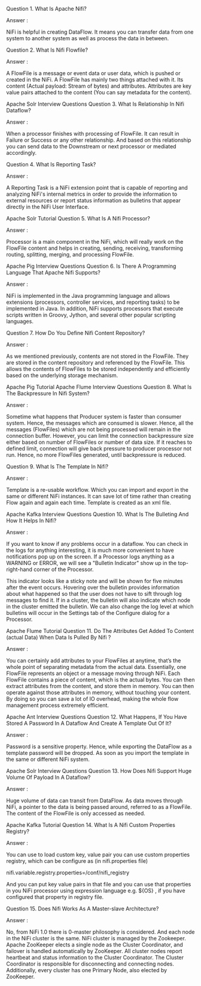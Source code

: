 Question 1. What Is Apache Nifi?

Answer :

NiFi is helpful in creating DataFlow. It means you can transfer data from one system to another system as well as process the data in between.

Question 2. What Is Nifi Flowfile?

Answer :

A FlowFile is a message or event data or user data, which is pushed or created in the NiFi. A FlowFile has mainly two things attached with it. Its content (Actual payload: Stream of bytes) and attributes. Attributes are key value pairs attached to the content (You can say metadata for the content).

Apache Solr Interview Questions
Question 3. What Is Relationship In Nifi Dataflow?

Answer :

When a processor finishes with processing of FlowFile. It can result in Failure or Success or any other relationship. And based on this relationship you can send data to the Downstream or next processor or mediated accordingly.

Question 4. What Is Reporting Task?

Answer :

A Reporting Task is a NiFi extension point that is capable of reporting and analyzing NiFi's internal metrics in order to provide the information to external resources or report status information as bulletins that appear directly in the NiFi User Interface.

Apache Solr Tutorial
Question 5. What Is A Nifi Processor?

Answer :

Processor is a main component in the NiFi, which will really work on the FlowFile content and helps in creating, sending, receiving, transforming routing, splitting, merging, and processing FlowFile.

Apache Pig Interview Questions
Question 6. Is There A Programming Language That Apache Nifi Supports?

Answer :

NiFi is implemented in the Java programming language and allows extensions (processors, controller services, and reporting tasks) to be implemented in Java. In addition, NiFi supports processors that execute scripts written in Groovy, Jython, and several other popular scripting languages.

Question 7. How Do You Define Nifi Content Repository?

Answer :

As we mentioned previously, contents are not stored in the FlowFile. They are stored in the content repository and referenced by the FlowFile. This allows the contents of FlowFiles to be stored independently and efficiently based on the underlying storage mechanism.

Apache Pig Tutorial Apache Flume Interview Questions
Question 8. What Is The Backpressure In Nifi System?

Answer :

Sometime what happens that Producer system is faster than consumer system. Hence, the messages which are consumed is slower. Hence, all the messages (FlowFiles) which are not being processed will remain in the connection buffer. However, you can limit the connection backpressure size either based on number of FlowFiles or number of data size. If it reaches to defined limit, connection will give back pressure to producer processor not run. Hence, no more FlowFiles generated, until backpressure is reduced.

Question 9. What Is The Template In Nifi?

Answer :

Template is a re-usable workflow. Which you can import and export in the same or different NiFi instances. It can save lot of time rather than creating Flow again and again each time. Template is created as an xml file.

Apache Kafka Interview Questions
Question 10. What Is The Bulleting And How It Helps In Nifi?

Answer :

If you want to know if any problems occur in a dataflow. You can check in the logs for anything interesting, it is much more convenient to have notifications pop up on the screen. If a Processor logs anything as a WARNING or ERROR, we will see a "Bulletin Indicator" show up in the top-right-hand corner of the Processor.

This indicator looks like a sticky note and will be shown for five minutes after the event occurs. Hovering over the bulletin provides information about what happened so that the user does not have to sift through log messages to find it. If in a cluster, the bulletin will also indicate which node in the cluster emitted the bulletin. We can also change the log level at which bulletins will occur in the Settings tab of the Configure dialog for a Processor.

Apache Flume Tutorial
Question 11. Do The Attributes Get Added To Content (actual Data) When Data Is Pulled By Nifi ?

Answer :

You can certainly add attributes to your FlowFiles at anytime, that’s the whole point of separating metadata from the actual data. Essentially, one FlowFile represents an object or a message moving through NiFi. Each FlowFile contains a piece of content, which is the actual bytes. You can then extract attributes from the content, and store them in memory. You can then operate against those attributes in memory, without touching your content. By doing so you can save a lot of IO overhead, making the whole flow management process extremely efficient.

Apache Ant Interview Questions
Question 12. What Happens, If You Have Stored A Password In A Dataflow And Create A Template Out Of It?

Answer :

Password is a sensitive property. Hence, while exporting the DataFlow as a template password will be dropped. As soon as you import the template in the same or different NiFi system.

Apache Solr Interview Questions
Question 13. How Does Nifi Support Huge Volume Of Payload In A Dataflow?

Answer :

Huge volume of data can transit from DataFlow. As data moves through NiFi, a pointer to the data is being passed around, referred to as a FlowFile. The content of the FlowFile is only accessed as needed.

Apache Kafka Tutorial
Question 14. What Is A Nifi Custom Properties Registry?

Answer :

You can use to load custom key, value pair you can use custom properties registry, which can be configure as (in nifi.properties file)

nifi.variable.registry.properties=/conf/nifi_registry

And you can put key value pairs in that file and you can use that properties in you NiFi processor using expression language e.g. ${OS} , if you have configured that property in registry file.

Question 15. Does Nifi Works As A Master-slave Architecture?

Answer :

No, from NiFi 1.0 there is 0-master philosophy is considered. And each node in the NiFi cluster is the same. NiFi cluster is managed by the Zookeeper. Apache ZooKeeper elects a single node as the Cluster Coordinator, and failover is handled automatically by ZooKeeper. All cluster nodes report heartbeat and status information to the Cluster Coordinator. The Cluster Coordinator is responsible for disconnecting and connecting nodes. Additionally, every cluster has one Primary Node, also elected by ZooKeeper.